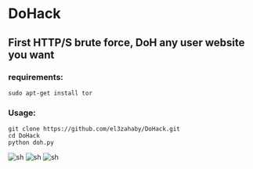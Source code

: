 # DoHack
First HTTP/S brute force, DoH any user website you want
-----
### requirements:
```
sudo apt-get install tor
```

### Usage:
```
git clone https://github.com/el3zahaby/DoHack.git
cd DoHack
python doh.py
```
![sh](https://github.com/FDX100/DoHack/blob/master/intro0.png)
![sh](https://github.com/FDX100/DoHack/blob/master/intro.png)
![sh](https://github.com/FDX100/DoHack/blob/master/intro2.png)
